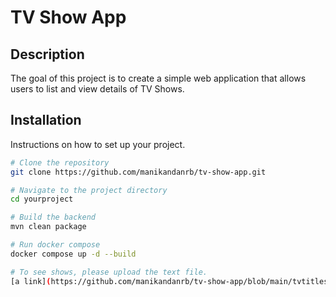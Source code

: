# TV Show App

## Description
The goal of this project is to create a simple web application that allows
users to list and view details of TV Shows.

## Installation
Instructions on how to set up your project.

```bash
# Clone the repository
git clone https://github.com/manikandanrb/tv-show-app.git

# Navigate to the project directory
cd yourproject

# Build the backend
mvn clean package

# Run docker compose
docker compose up -d --build

# To see shows, please upload the text file.
[a link](https://github.com/manikandanrb/tv-show-app/blob/main/tvtitles.txt)
```